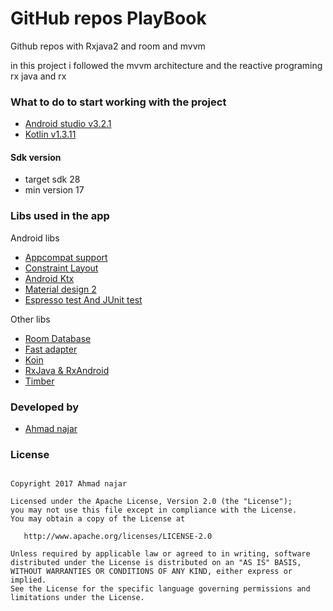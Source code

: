 # GitHub repos PlayBook
Github repos with Rxjava2 and room and mvvm

in this project i followed the mvvm architecture and the reactive programing rx java and rx

### What to do to start working with the project 
- [Android studio v3.2.1](https://developer.android.com/studio/)
- [Kotlin v1.3.11](https://kotlinlang.org/docs/reference/)

#### Sdk version

 * target sdk 28
 * min version 17
 

### Libs used in the app

   Android libs
   * [Appcompat support](https://developer.android.com/topic/libraries/support-library/revisions)
   * [Constraint Layout](https://developer.android.com/topic/libraries/support-library/revisions)
   * [Android Ktx](https://developer.android.com/kotlin/ktx) 
   * [Material design 2](https://material.io/develop/android/)
   * [Espresso test And JUnit test](https://developer.android.com/topic/libraries/support-library/revisions) 
   
   Other libs 
   * [Room Database](https://developer.android.com/topic/libraries/support-library/revisions) 
   * [Fast adapter](https://github.com/mikepenz/FastAdapter)
   * [Koin](https://insert-koin.io/)
   * [RxJava & RxAndroid](https://developer.android.com/topic/libraries/support-library/revisions)
   * [Timber](https://github.com/JakeWharton/timber)
    

### Developed by 

   * [Ahmad najar](http://geniusforapp.com)


### License

```text

Copyright 2017 Ahmad najar

Licensed under the Apache License, Version 2.0 (the "License");
you may not use this file except in compliance with the License.
You may obtain a copy of the License at

   http://www.apache.org/licenses/LICENSE-2.0

Unless required by applicable law or agreed to in writing, software
distributed under the License is distributed on an "AS IS" BASIS,
WITHOUT WARRANTIES OR CONDITIONS OF ANY KIND, either express or implied.
See the License for the specific language governing permissions and
limitations under the License.

```